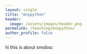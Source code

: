 ```yaml
---
layout: single
title: "mnypython"
header:
  image: /assets/images/header.png
permalink: /teaching/mnepython/
author_profile: false
---
```



hi this is about smobsc

